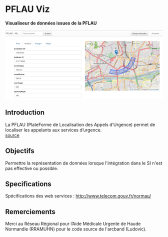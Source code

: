 # PFLAU Viz

**Visualiseur de données issues de la PFLAU**

<img src="/doc/img/header.png" width="800">

## Introduction

La PFLAU (PlateForme de Localisation des Appels d’Urgence) permet de localiser les appelants aux services d’urgence.  
[source](http://www.geoinformations.developpement-durable.gouv.fr/fichier/pdf/QGIS_jointure_avec_fichier_externe_cle5beef4.pdf?arg=177828611&cle=3a1f046f0dcb9df9a87a49ae4ab5f1766621b2fc&file=pdf%2FQGIS_jointure_avec_fichier_externe_cle5beef4.pdf)

## Objectifs

Permettre la représentation de données lorsque l'intégration dans le SI n'est pas effective ou possible.

## Specifications 

Spécifications des web services : http://www.telecom.gouv.fr/normau/

## Remerciements

Merci au Réseau Régional pour l’Aide Médicale Urgente de Haude Normandie (RRAMUHN) pour le code source de l'arcband (Ludovic).  


